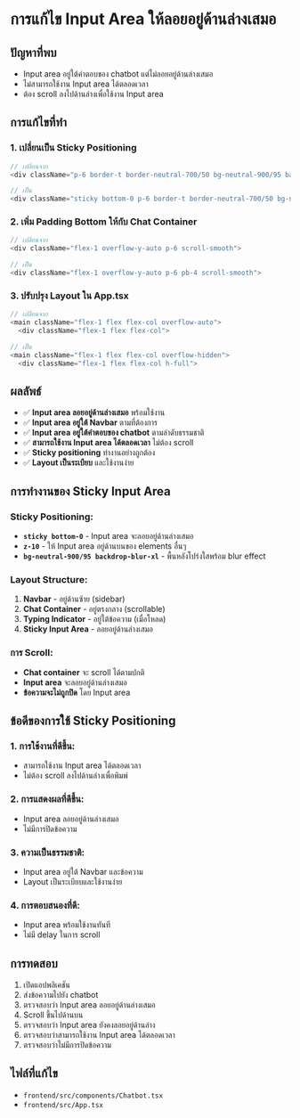 # การแก้ไข Input Area ให้ลอยอยู่ด้านล่างเสมอ

## ปัญหาที่พบ
- Input area อยู่ใต้คำตอบของ chatbot แต่ไม่ลอยอยู่ด้านล่างเสมอ
- ไม่สามารถใช้งาน Input area ได้ตลอดเวลา
- ต้อง scroll ลงไปด้านล่างเพื่อใช้งาน Input area

## การแก้ไขที่ทำ

### 1. เปลี่ยนเป็น Sticky Positioning
```typescript
// เปลี่ยนจาก
<div className="p-6 border-t border-neutral-700/50 bg-neutral-900/95 backdrop-blur-xl shadow-2xl">

// เป็น
<div className="sticky bottom-0 p-6 border-t border-neutral-700/50 bg-neutral-900/95 backdrop-blur-xl shadow-2xl z-10">
```

### 2. เพิ่ม Padding Bottom ให้กับ Chat Container
```typescript
// เปลี่ยนจาก
<div className="flex-1 overflow-y-auto p-6 scroll-smooth">

// เป็น
<div className="flex-1 overflow-y-auto p-6 pb-4 scroll-smooth">
```

### 3. ปรับปรุง Layout ใน App.tsx
```typescript
// เปลี่ยนจาก
<main className="flex-1 flex flex-col overflow-auto">
  <div className="flex-1 flex flex-col">

// เป็น
<main className="flex-1 flex flex-col overflow-hidden">
  <div className="flex-1 flex flex-col h-full">
```

## ผลลัพธ์
- ✅ **Input area ลอยอยู่ด้านล่างเสมอ** พร้อมใช้งาน
- ✅ **Input area อยู่ใต้ Navbar** ตามที่ต้องการ
- ✅ **Input area อยู่ใต้คำตอบของ chatbot** ตามลำดับธรรมชาติ
- ✅ **สามารถใช้งาน Input area ได้ตลอดเวลา** ไม่ต้อง scroll
- ✅ **Sticky positioning** ทำงานอย่างถูกต้อง
- ✅ **Layout เป็นระเบียบ** และใช้งานง่าย

## การทำงานของ Sticky Input Area

### Sticky Positioning:
- **`sticky bottom-0`** - Input area จะลอยอยู่ด้านล่างเสมอ
- **`z-10`** - ให้ Input area อยู่ด้านบนของ elements อื่นๆ
- **`bg-neutral-900/95 backdrop-blur-xl`** - พื้นหลังโปร่งใสพร้อม blur effect

### Layout Structure:
1. **Navbar** - อยู่ด้านซ้าย (sidebar)
2. **Chat Container** - อยู่ตรงกลาง (scrollable)
3. **Typing Indicator** - อยู่ใต้ข้อความ (เมื่อโหลด)
4. **Sticky Input Area** - ลอยอยู่ด้านล่างเสมอ

### การ Scroll:
- **Chat container** จะ scroll ได้ตามปกติ
- **Input area** จะลอยอยู่ด้านล่างเสมอ
- **ข้อความจะไม่ถูกปิด** โดย Input area

## ข้อดีของการใช้ Sticky Positioning

### 1. **การใช้งานที่ดีขึ้น**:
- สามารถใช้งาน Input area ได้ตลอดเวลา
- ไม่ต้อง scroll ลงไปด้านล่างเพื่อพิมพ์

### 2. **การแสดงผลที่ดีขึ้น**:
- Input area ลอยอยู่ด้านล่างเสมอ
- ไม่มีการปิดข้อความ

### 3. **ความเป็นธรรมชาติ**:
- Input area อยู่ใต้ Navbar และข้อความ
- Layout เป็นระเบียบและใช้งานง่าย

### 4. **การตอบสนองที่ดี**:
- Input area พร้อมใช้งานทันที
- ไม่มี delay ในการ scroll

## การทดสอบ
1. เปิดแอปพลิเคชัน
2. ส่งข้อความไปยัง chatbot
3. ตรวจสอบว่า Input area ลอยอยู่ด้านล่างเสมอ
4. Scroll ขึ้นไปด้านบน
5. ตรวจสอบว่า Input area ยังคงลอยอยู่ด้านล่าง
6. ตรวจสอบว่าสามารถใช้งาน Input area ได้ตลอดเวลา
7. ตรวจสอบว่าไม่มีการปิดข้อความ

## ไฟล์ที่แก้ไข
- `frontend/src/components/Chatbot.tsx`
- `frontend/src/App.tsx` 